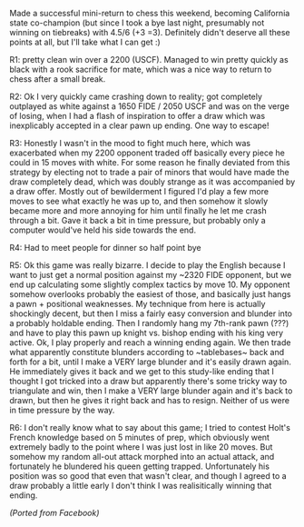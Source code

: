 Made a successful mini-return to chess this weekend, becoming California state co-champion (but since I took a bye last night, presumably not winning on tiebreaks) with 4.5/6 (+3 =3). Definitely didn't deserve all these points at all, but I'll take what I can get :)

R1: pretty clean win over a 2200 (USCF). Managed to win pretty quickly as black with a rook sacrifice for mate, which was a nice way to return to chess after a small break.

R2: Ok I very quickly came crashing down to reality; got completely outplayed as white against a 1650 FIDE / 2050 USCF and was on the verge of losing, when I had a flash of inspiration to offer a draw which was inexplicably accepted in a clear pawn up ending. One way to escape!

R3: Honestly I wasn't in the mood to fight much here, which was exacerbated when my 2200 opponent traded off basically every piece he could in 15 moves with white. For some reason he finally deviated from this strategy by electing not to trade a pair of minors that would have made the draw completely dead, which was doubly strange as it was accompanied by a draw offer. Mostly out of bewilderment I figured I'd play a few more moves to see what exactly he was up to, and then somehow it slowly became more and more annoying for him until finally he let me crash through a bit. Gave it back a bit in time pressure, but probably only a computer would've held his side towards the end.

R4: Had to meet people for dinner so half point bye

R5: Ok this game was really bizarre. I decide to play the English because I want to just get a normal position against my ~2320 FIDE opponent, but we end up calculating some slightly complex tactics by move 10. My opponent somehow overlooks probably the easiest of those, and basically just hangs a pawn + positional weaknesses. My technique from here is actually shockingly decent, but then I miss a fairly easy conversion and blunder into a probably holdable ending. Then I randomly hang my 7th-rank pawn (???) and have to play this pawn up knight vs. bishop ending with his king very active. Ok, I play properly and reach a winning ending again. We then trade what apparently constitute blunders according to ~tablebases~ back and forth for a bit, until I make a VERY large blunder and it's easily drawn again. He immediately gives it back and we get to this study-like ending that I thought I got tricked into a draw but apparently there's some tricky way to triangulate and win, then I make a VERY large blunder again and it's back to drawn, but then he gives it right back and has to resign. Neither of us were in time pressure by the way.

R6: I don't really know what to say about this game; I tried to contest Holt's French knowledge based on 5 minutes of prep, which obviously went extremely badly to the point where I was just lost in like 20 moves. But somehow my random all-out attack morphed into an actual attack, and fortunately he blundered his queen getting trapped. Unfortunately his position was so good that even that wasn't clear, and though I agreed to a draw probably a little early I don't think I was realisitically winning that ending.


*(Ported from Facebook)*